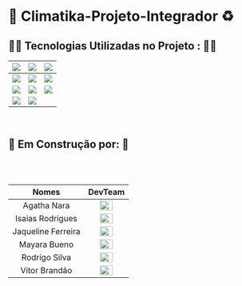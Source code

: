 #    🌱 Climatika-Projeto-Integrador ♻
 
 ##  👩‍💻 Tecnologias Utilizadas no Projeto : 👨‍💻
 | <img src="https://img.shields.io/badge/HTML5-orange?style=for-the-badge&logo=html5&logoColor=white"> | <img src="https://img.shields.io/badge/CSS3-blue?style=for-the-badge&logo=css3&logoColor=white"> | <img src="https://img.shields.io/badge/JavaScript-323330?style=for-the-badge&logo=javascript&logoColor=F7DF1E"> |
| :----------------------------------------------------------: | :----------------------------------------------------------: | :----------------------------------------------------------: |
| <img src="https://img.shields.io/badge/Angular-DD0031?style=for-the-badge&logo=angular&logoColor=white"> | <img src="https://img.shields.io/badge/Java-purple?style=for-the-badge&logo=java&logoColor=white"> | <img src="https://img.shields.io/badge/MySQL-00000F?style=for-the-badge&logo=mysql&logoColor=white"> |
| <img src="https://img.shields.io/badge/Spring_Boot-F2F4F9?style=for-the-badge&logo=spring-boot"> | <img src="https://img.shields.io/badge/Docker-gold?style=for-the-badge&logo=docker&logoColor=black"> | <img src="https://img.shields.io/badge/Bootstrap-563D7C?style=for-the-badge&logo=bootstrap&logoColor=white"> |
| <img src="https://img.shields.io/badge/Figma-F24E1E?style=for-the-badge&logo=figma&logoColor=white">| <img src="https://img.shields.io/badge/Heroku-430098?style=for-the-badge&logo=heroku&logoColor=white"> 




<br>

## 🚧  Em Construção por:  🚧 

<br>
<br>

| Nomes | DevTeam |
|:----:|:-------:|
| Agatha Nara|<img src="https://media-exp1.licdn.com/dms/image/C4D03AQEieL2EMiXpFw/profile-displayphoto-shrink_200_200/0/1631643399594?e=1637798400&v=beta&t=fnyYc4UdaXpsGPyIfZFRzbWT9w08MvI4Hg6QUau60KQ" width="60%">|
| Isaias Rodrigues| <img src="https://avatars.githubusercontent.com/u/49243663?v=4" width="60%">|
|Jaqueline Ferreira| <img src="https://avatars.githubusercontent.com/u/82923237?v=4" width="60%">|
| Mayara Bueno | <img src="https://avatars.githubusercontent.com/u/87502893?v=4" width="60%">|
| Rodrigo Silva  | <img src="https://avatars.githubusercontent.com/u/88196625?v=4" width="60%">|
|  Vitor Brandão| <img src="https://avatars.githubusercontent.com/u/87865243?v=4" width="60%">|


 
 
